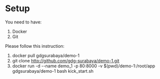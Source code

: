 # Setup
You need to have:
  1. Docker
  2. Git

Please follow this instruction:
  1. docker pull gdgsurabaya/demo-1
  2. git clone http://github.com/gdg-surabaya/demo-1.git
  3. docker run -d --name demo_1 -p 80:8000 -v $(pwd)/demo-1:/root/app gdgsurabaya/demo-1 bash kick_start.sh
